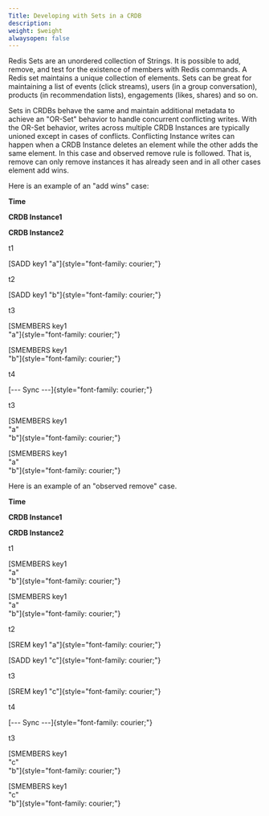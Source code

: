 ```yaml
---
Title: Developing with Sets in a CRDB
description: 
weight: $weight
alwaysopen: false
---
```

Redis Sets are an unordered collection of Strings. It is possible to
add, remove, and test for the existence of members with Redis commands.
A Redis set maintains a unique collection of elements. Sets can be great
for maintaining a list of events (click streams), users (in a group
conversation), products (in recommendation lists), engagements (likes,
shares) and so on.

Sets in CRDBs behave the same and maintain additional metadata to
achieve an "OR-Set" behavior to handle concurrent conflicting
writes. With the OR-Set behavior, writes across multiple CRDB Instances
are typically unioned except in cases of conflicts. Conflicting Instance
writes can happen when a CRDB Instance deletes an element while the
other adds the same element. In this case and observed remove rule is
followed. That is, remove can only remove instances it has already seen
and in all other cases element add wins.

Here is an example of an "add wins" case:

**Time**

**CRDB Instance1**

**CRDB Instance2**

t1

[SADD key1 "a"]{style="font-family: courier;"}

t2

[SADD key1 "b"]{style="font-family: courier;"}

t3

[SMEMBERS key1\
"a"]{style="font-family: courier;"}

[SMEMBERS key1\
"b"]{style="font-family: courier;"}

t4

[--- Sync ---]{style="font-family: courier;"}

t3

[SMEMBERS key1\
"a"\
"b"]{style="font-family: courier;"}

[SMEMBERS key1\
"a"\
"b"]{style="font-family: courier;"}

Here is an example of an "observed remove" case.

**Time**

**CRDB Instance1**

**CRDB Instance2**

t1

[SMEMBERS key1\
"a"\
"b"]{style="font-family: courier;"}

[SMEMBERS key1\
"a"\
"b"]{style="font-family: courier;"}

t2

[SREM key1 "a"]{style="font-family: courier;"}

[SADD key1 "c"]{style="font-family: courier;"}

t3

[SREM key1 "c"]{style="font-family: courier;"}

t4

[--- Sync ---]{style="font-family: courier;"}

t3

[SMEMBERS key1\
"c"\
"b"]{style="font-family: courier;"}

[SMEMBERS key1\
"c"\
"b"]{style="font-family: courier;"}

 
